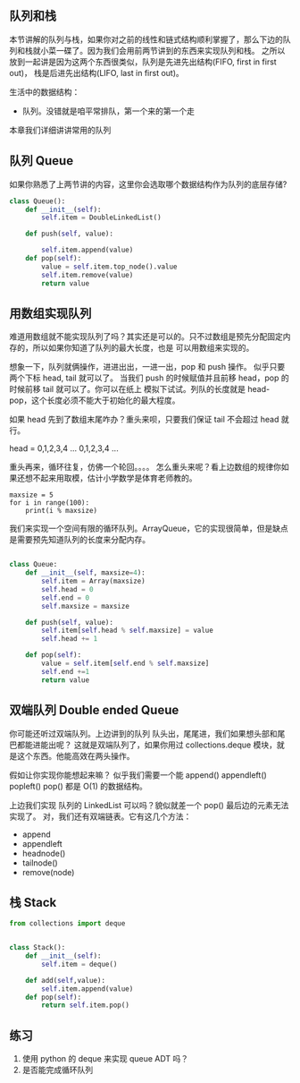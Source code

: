 ## 队列和栈

本节讲解的队列与栈，如果你对之前的线性和链式结构顺利掌握了，那么下边的队列和栈就小菜一碟了。因为我们会用前两节讲到的东西来实现队列和栈。 之所以放到一起讲是因为这两个东西很类似，队列是先进先出结构(FIFO, first in first out)， 栈是后进先出结构(LIFO, last in first out)。

生活中的数据结构：

- 队列。没错就是咱平常排队，第一个来的第一个走

本章我们详细讲讲常用的队列

## 队列 Queue

如果你熟悉了上两节讲的内容，这里你会选取哪个数据结构作为队列的底层存储?

```python
class Queue():
    def __init__(self):
        self.item = DoubleLinkedList()

    def push(self, value):

        self.item.append(value)
    def pop(self):
        value = self.item.top_node().value
        self.item.remove(value)
        return value
```
## 用数组实现队列

难道用数组就不能实现队列了吗？其实还是可以的。只不过数组是预先分配固定内存的，所以如果你知道了队列的最大长度，也是 可以用数组来实现的。

想象一下，队列就俩操作，进进出出，一进一出，pop 和 push 操作。 似乎只要两个下标 head, tail 就可以了。 当我们 push 的时候赋值并且前移 head，pop 的时候前移 tail 就可以了。你可以在纸上 模拟下试试。列队的长度就是 head-pop，这个长度必须不能大于初始化的最大程度。

如果 head 先到了数组末尾咋办？重头来呗，只要我们保证 tail 不会超过 head 就行。

head = 0,1,2,3,4 ... 0,1,2,3,4 ...

重头再来，循环往复，仿佛一个轮回。。。。 怎么重头来呢？看上边数组的规律你如果还想不起来用取模，估计小学数学是体育老师教的。

```
maxsize = 5
for i in range(100):
    print(i % maxsize)
```

我们来实现一个空间有限的循环队列。ArrayQueue，它的实现很简单，但是缺点是需要预先知道队列的长度来分配内存。

```python

class Queue:
    def __init__(self, maxsize=4):
        self.item = Array(maxsize)
        self.head = 0
        self.end = 0
        self.maxsize = maxsize

    def push(self, value):
        self.item[self.head % self.maxsize] = value
        self.head += 1

    def pop(self):
        value = self.item[self.end % self.maxsize]
        self.end +=1
        return value

```



## 双端队列 Double ended Queue

你可能还听过双端队列。上边讲到的队列 队头出，尾尾进，我们如果想头部和尾巴都能进能出呢？ 这就是双端队列了，如果你用过 collections.deque 模块，就是这个东西。他能高效在两头操作。

假如让你实现你能想起来嘛？ 似乎我们需要一个能 append() appendleft() popleft() pop() 都是 O(1) 的数据结构。

上边我们实现 队列的 LinkedList 可以吗？貌似就差一个 pop() 最后边的元素无法实现了。 对，我们还有双端链表。它有这几个方法：

- append
- appendleft
- headnode()
- tailnode()
- remove(node) 

## 栈 Stack

```python
from collections import deque


class Stack():
    def __init__(self):
        self.item = deque()

    def add(self,value):
        self.item.append(value)
    def pop(self):
        return self.item.pop()

```



## 练习

1. 使用 python 的 deque 来实现 queue ADT 吗？
2. 是否能完成循环队列